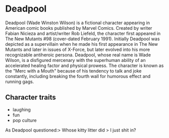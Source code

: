 # Deadpool

Deadpool (Wade Winston Wilson) is a fictional character appearing in American comic books published by Marvel Comics. Created by writer Fabian Nicieza and artist/writer Rob Liefeld, the character first appeared in The New Mutants #98 (cover-dated February 1991). Initially Deadpool was depicted as a supervillain when he made his first appearance in The New Mutants and later in issues of X-Force, but later evolved into his more recognizable antiheroic persona. Deadpool, whose real name is Wade Wilson, is a disfigured mercenary with the superhuman ability of an accelerated healing factor and physical prowess. The character is known as the "Merc with a Mouth" because of his tendency to talk and joke constantly, including breaking the fourth wall for humorous effect and running gags. 

## Character traits

* laughing
* fun
* pop culture

As Deadpool questioned:> Whose kitty litter did > I just shit in?